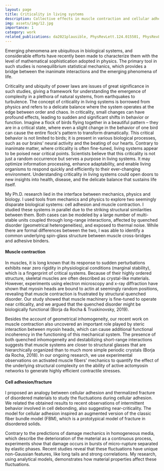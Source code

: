 ```yaml
---
layout: page
title: Criticality in living systems
description: Collective effects in muscle contraction and cellular adhesion
img: assets/img/12.jpg
importance: 1
category: work
related_publications: da2021plausible, PhysRevLett.124.015501, PhysRevLett.122.088103, BORJADAROCHA2022104646, HBRLTAAM2019
---
```


Emerging phenomena are ubiquitous in biological systems, and considerable efforts have recently been made to characterize them with the level of mathematical sophistication adopted in physics. The primary tool in such studies is nonequilibrium statistical mechanics, which provides a bridge between the inanimate interactions and the emerging phenomena of life.

Criticality and ubiquity of power laws are issues of great significance in such studies, giving a framework for understanding the emergence of complexity in a plethora of natural systems, from earthquakes to turbulence. The concept of criticality in living systems is borrowed from physics and refers to a delicate balance where the system operates at the edge between order and chaos. In criticality, small changes can have profound effects, leading to sudden and significant shifts in behavior or function. Imagine a flock of birds flying together in a beautiful pattern – they are in a critical state, where even a slight change in the behavior of one bird can cause the entire flock's pattern to transform dramatically. This critical behavior is not limited to birds; it is present in various biological processes, such as our brains' neural activity and the beating of our hearts. Contrary to inanimate matter, where criticality is often fine-tuned, living systems appear to be poised near critical points. Scientists believe that this criticality is not just a random occurrence but serves a purpose in living systems. It may optimize information processing, enhance adaptability, and enable living organisms to respond quickly and efficiently to their ever-changing environment. Understanding criticality in living systems could open doors to new insights into health, disease, and the delicate balance that sustains life itself.

My Ph.D. research lied in the interface between mechanics, physics and biology. I used tools from mechanics and physics to explore two seemingly disparate biological systems: cell adhesion and muscle contraction. I studied these systems in parallel due to the striking structural similarities between them. Both cases can be modeled by a large number of multi-stable units coupled through long-range interactions, affected by quenched disorder (geometrical heterogeneities), and exposed to thermal noise. While there are formal differences between the two, I was able to identify a common underlying spin-glass structure between muscle cross-bridges and adhesive binders.

#### Muscle contraction
In muscles, it is long known that its response to sudden perturbations exhibits near zero rigidity in physiological conditions (marginal stability), which is a fingerprint of critical systems. Because of their highly ordered structure, skeletal muscles are often described as crystal-like materials. However, experiments using electron microscopy and x-ray diffraction have shown that myosin heads are bound to actin at seemingly random positions, revealing that muscle contraction is frustrated by structural quenched disorder. Our study showed that muscle machinery is fine-tuned to operate near criticality, and we argued that the quenched disorder might be biologically functional (Borja da Rocha & Truskinovsky, 2019).

Besides the account of geometrical inhomogeneity, our recent work on muscle contraction also uncovered an important role played by steric interaction between myosin heads, which can cause additional functional incoherency in the functioning of this mechanical system. The presence of both quenched inhomogeneity and destabilizing short-range interactions suggests that muscle systems are closer to structural glasses that are hierarchically organized than to much more simple periodic crystals (Borja da Rocha, 2018). In our ongoing research, we use experimental observations on activated muscle fibers' mechanics to quantify the effect of the underlying structural complexity on the ability of active actomyosin networks to generate highly efficient contractile stresses.

#### Cell adhesion/fracture
I proposed an analogy between cellular adhesion and thermalized fracture of disordered materials to study the fluctuations during cellular adhesion. We related the obtained results to recent observations of intermittent behavior involved in cell debonding, also suggesting near-criticality. The model for cellular adhesion inspired an augmented version of the classic fiber bundle model (FBM), which is a prototypical model of fracture in disordered solids. 

Contrary to the predictions of damage mechanics in homogeneous media, which describe the deterioration of the material as a continuous process, experiments show that damage occurs in bursts of micro-rupture separated by elastic phases. Recent studies reveal that these fluctuations have unique non-Gaussian features, like long tails and strong correlations. My research, using analytical models, demonstrates how material properties affect these fluctuations.

<!-- 
Every project has a beautiful feature showcase page.
It's easy to include images in a flexible 3-column grid format.
Make your photos 1/3, 2/3, or full width.

To give your project a background in the portfolio page, just add the img tag to the front matter like so:

    ---
    layout: page
    title: project
    description: a project with a background image
    img: /assets/img/12.jpg
    ---

<div class="row">
    <div class="col-sm mt-3 mt-md-0">
        {% include figure.html path="assets/img/1.jpg" title="example image" class="img-fluid rounded z-depth-1" %}
    </div>
    <div class="col-sm mt-3 mt-md-0">
        {% include figure.html path="assets/img/3.jpg" title="example image" class="img-fluid rounded z-depth-1" %}
    </div>
    <div class="col-sm mt-3 mt-md-0">
        {% include figure.html path="assets/img/5.jpg" title="example image" class="img-fluid rounded z-depth-1" %}
    </div>
</div>
<div class="caption">
    Caption photos easily. On the left, a road goes through a tunnel. Middle, leaves artistically fall in a hipster photoshoot. Right, in another hipster photoshoot, a lumberjack grasps a handful of pine needles.
</div>
<div class="row">
    <div class="col-sm mt-3 mt-md-0">
        {% include figure.html path="assets/img/5.jpg" title="example image" class="img-fluid rounded z-depth-1" %}
    </div>
</div>
<div class="caption">
    This image can also have a caption. It's like magic.
</div>

You can also put regular text between your rows of images.
Say you wanted to write a little bit about your project before you posted the rest of the images.
You describe how you toiled, sweated, *bled* for your project, and then... you reveal its glory in the next row of images.


<div class="row justify-content-sm-center">
    <div class="col-sm-8 mt-3 mt-md-0">
        {% include figure.html path="assets/img/6.jpg" title="example image" class="img-fluid rounded z-depth-1" %}
    </div>
    <div class="col-sm-4 mt-3 mt-md-0">
        {% include figure.html path="assets/img/11.jpg" title="example image" class="img-fluid rounded z-depth-1" %}
    </div>
</div>
<div class="caption">
    You can also have artistically styled 2/3 + 1/3 images, like these.
</div>


The code is simple.
Just wrap your images with `<div class="col-sm">` and place them inside `<div class="row">` (read more about the <a href="https://getbootstrap.com/docs/4.4/layout/grid/">Bootstrap Grid</a> system).
To make images responsive, add `img-fluid` class to each; for rounded corners and shadows use `rounded` and `z-depth-1` classes.
Here's the code for the last row of images above:

{% raw %}
```html
<div class="row justify-content-sm-center">
    <div class="col-sm-8 mt-3 mt-md-0">
        {% include figure.html path="assets/img/6.jpg" title="example image" class="img-fluid rounded z-depth-1" %}
    </div>
    <div class="col-sm-4 mt-3 mt-md-0">
        {% include figure.html path="assets/img/11.jpg" title="example image" class="img-fluid rounded z-depth-1" %}
    </div>
</div>
```
{% endraw %} -->
